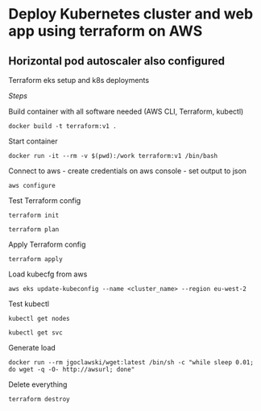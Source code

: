 # Deploy Kubernetes cluster and web app using terraform on AWS
## Horizontal pod autoscaler also configured

Terraform eks setup and k8s deployments

*Steps*

Build container with all software needed (AWS CLI, Terraform, kubectl)

`docker build -t terraform:v1 .`

Start container

`docker run -it --rm -v $(pwd):/work terraform:v1 /bin/bash`

Connect to aws - create credentials on aws console - set output to json

`aws configure`

Test Terraform config

`terraform init`

`terraform plan`

Apply Terraform config

`terraform apply`

Load kubecfg from aws

`aws eks update-kubeconfig --name <cluster_name> --region eu-west-2`

Test kubectl

`kubectl get nodes`

`kubectl get svc`

Generate load

`docker run --rm jgoclawski/wget:latest /bin/sh -c "while sleep 0.01; do wget -q -O- http://awsurl; done"`

Delete everything

`terraform destroy`
